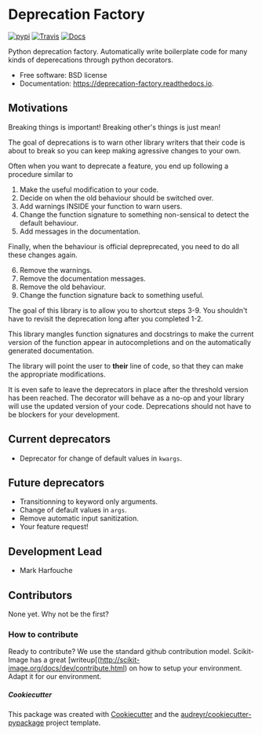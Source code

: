 # Deprecation Factory

[![pypi](https://img.shields.io/pypi/v/deprecation_factory.svg)](https://pypi.python.org/pypi/deprecation_factory)
[![Travis](https://img.shields.io/travis/hmaarrfk/deprecation_factory.svg)](https://travis-ci.org/hmaarrfk/deprecation_factory)
[![Docs](https://readthedocs.org/projects/deprecation-factory/badge/?version=latest)](https://deprecation-factory.readthedocs.io/en/latest/?badge=latest)


Python deprecation factory. Automatically write boilerplate code for many kinds
of deperecations through python decorators.


  * Free software: BSD license
  * Documentation: https://deprecation-factory.readthedocs.io.


## Motivations
Breaking things is important! Breaking other's things is just mean!

The goal of deprecations is to warn other library writers that their code is
about to break so you can keep making agressive changes to your own.

Often when you want to deprecate a feature, you end up following a procedure
similar to

  1. Make the useful modification to your code.
  2. Decide on when the old behaviour should be switched over.
  3. Add warnings INSIDE your function to warn users.
  4. Change the function signature to something non-sensical to detect the
     default behaviour.
  5. Add messages in the documentation.

Finally, when the behaviour is official depreprecated, you need to do all these
changes again.

  6. Remove the warnings.
  7. Remove the documentation messages.
  8. Remove the old behaviour.
  9. Change the function signature back to something useful.

The goal of this library is to allow you to shortcut steps 3-9. You shouldn't
have to revisit the deprecation long after you completed 1-2.

This library mangles function signatures and docstrings to make the current
version of the function appear in autocompletions and on the automatically
generated documentation.

The library will point the user to **their** line of code, so that they can
make the appropriate modifications.

It is even safe to leave the deprecators in place after the threshold version
has been reached. The decorator will behave as a no-op and your library will
use the updated version of your code. Deprecations should not have to be
blockers for your development.


## Current deprecators
  * Deprecator for change of default values in `kwargs`.

## Future deprecators

  * Transitionning to keyword only arguments.
  * Change of default values in `args`.
  * Remove automatic input sanitization.
  * Your feature request!

## Development Lead

  * Mark Harfouche

## Contributors

None yet. Why not be the first?


### How to contribute
Ready to contribute? We use the standard github contribution model.
Scikit-Image has a great
[writeup[(http://scikit-image.org/docs/dev/contribute.html) on how to setup
your environment. Adapt it for our environment.

##### Cookiecutter

This package was created with
[Cookiecutter](https://github.com/audreyr/cookiecutter) and the
[audreyr/cookiecutter-pypackage](https://github.com/audreyr/cookiecutter-pypackage)
project template.
